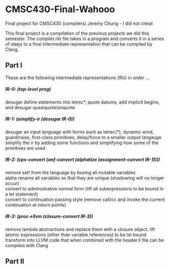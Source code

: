 # CMSC430-Final-Wahooo
Final project for CMSC430 (compilers)
Jeremy Chung - I did not cheat

This final project is a compilation of the previous projects we did this semester. The compiler.rkt file takes in a program and converts it in a series of steps to a final intermediate representation that can be compiled by Clang. 

## Part I

These are the following intermediate representations (IRs) in order ...

##### IR-0: (top-level prog)
  desugar define statements into letrec\*, quote datums, add implicit begins, and desugar quasiquote/unquote

##### IR-1: (simplify-ir (desugar IR-0))
  desugar an input language with forms such as letrec(\*), dynamic wind, guard/raise, first-class primitives, delay/force to a  smaller output langauge <br/>
  simplify the ir by adding some functions and simplifying how some of the primitives are used

##### IR-2: (cps-convert (anf-convert (alphatize (assignment-convert IR-1))))
  remove set! from the language by boxing all mutable variables <br/>
  alpha rename all variables so that they are unique (shadowing will no longer occur) <br/>
  convert to administrative normal form (lift all subexpressions to be bound in a let statement) <br/>
  convert to continuation passing style (remove call/cc and invoke the current continuation at return points) <br/>

##### IR-3: (proc->llvm (closure-convert IR-3))
  remove lambda abstractions and replace them with a closure object, lift atomic expressions (other than variable references) to be let bound <br/>
  transform into LLVM code that when combined with the header.ll file can be compiled with Clang 

## Part II
